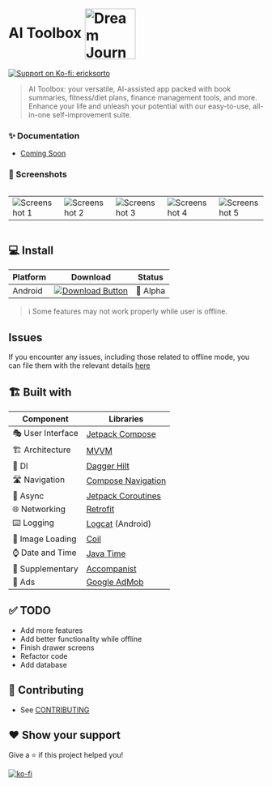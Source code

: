# AI Toolbox <img src="https://i.imgur.com/W7IDfer.png" alt="Dream Journal AI Logo" width="100" height="100" style="vertical-align: middle;">




<a href="https://ko-fi.com/ericksorto" target="_blank">
    <img alt="Support on Ko-fi: ericksorto" src="https://ko-fi.com/img/githubbutton_sm.svg" />
</a>

> AI Toolbox: your versatile, AI-assisted app packed with book summaries, fitness/diet plans, finance management tools, and more. Enhance your life and unleash your potential with our easy-to-use, all-in-one self-improvement suite.

### ✨ Documentation

- [Coming Soon]()

### 🤳 Screenshots

<div style="overflow-x: auto;">
  <table>
    <tr>
      <td><img src="https://play-lh.googleusercontent.com/cUo0kIS86cua5_uEIwj9ssYs5DqnwfKBlf1U7P8-5mHCGxpXLMRZBmEuTKiCqOzGir0=w5120-h2880-rw" alt="Screenshot 1" style="max-width: 100%; height: auto;"></td>
      <td><img src="https://play-lh.googleusercontent.com/LLCUxUhxTYHMTe0P8b3ZImR0_Ni1mVK3dEXlPMDQ7lMan2MVA5k9F7vCPQ_B4J2Gcew=w5120-h2880-rw" alt="Screenshot 2" style="max-width: 100%; height: auto;"></td>
      <td><img src="https://play-lh.googleusercontent.com/fS7-ZifqnvftkCisikOT0MZ86vvIvYYUyQc7qyXPOWzH3V7UPR7VsaJbnbSQ4Xsf5Q=w5120-h2880-rw" alt="Screenshot 3" style="max-width: 100%; height: auto;"></td>
      <td><img src="https://play-lh.googleusercontent.com/OgRZ4_jm9UmLi05l6Yiz0hzL_bf03Fnhihild1OZzALZOfnA3IViJ8g98oa4ygCBkJA=w5120-h2880-rw" alt="Screenshot 4" style="max-width: 100%; height: auto;"></td>
      <td><img src="https://play-lh.googleusercontent.com/kdXTBHi8Dfhd1B7JkHjmZDQ92_RHn-jneQEKZOkeDZxhfMB-uoR9D9uXZxyElciReA=w5120-h2880-rw" alt="Screenshot 5" style="max-width: 100%; height: auto;"></td>
    </tr>
  </table>
</div>


## 💻 Install

| Platform          | Download                                                                                                                                                                       | Status          |
|-------------------|--------------------------------------------------------------------------------------------------------------------------------------------------------------------------------|-----------------|
| Android           | [![Download Button](https://play.google.com/intl/en_us/badges/static/images/badges/en_badge_web_generic.png)](https://play.google.com/store/apps/details?id=com.ballisticapps.aitoolbox) | 🧪 Alpha        |

> ℹ️ Some features may not work properly while user is offline.

## Issues

If you encounter any issues, including those related to offline mode, you can file them with the relevant details [here](https://github.com/ErickSorto/AI-Toolbox/issues)

## 🏗️️ Built with

| Component         | Libraries                                                                                                                                                                                                                                |
|-------------------|------------------------------------------------------------------------------------------------------------------------------------------------------------------------------------------------------------------------------------------|
| 🎭 User Interface | [Jetpack Compose](https://developer.android.com/jetpack/compose)                                                                                                                                                                        |
| 🏗 Architecture   | [MVVM](https://en.wikipedia.org/wiki/Model%E2%80%93view%E2%80%93viewmodel)                                                                                                                                                               |
| 💉 DI             | [Dagger Hilt](https://dagger.dev/hilt/)                                                                                                                                                                                                  |
| 🛣️ Navigation    | [Compose Navigation](https://developer.android.com/jetpack/compose/navigation)                                                                                                                                                          |
| 🌊 Async          | [Jetpack Coroutines](https://developer.android.com/kotlin/coroutines)                                                                                                                                                                   |
| 🌐 Networking     | [Retrofit](https://square.github.io/retrofit/)                                                                                                                                                                                                                                                                                              |
| ⌨️ Logging        | [Logcat](https://developer.android.com/studio/debug/am-logcat) (Android)                                                                                                                                                                |
| 📸 Image Loading  | [Coil](https://coil-kt.github.io/coil/)                                                                                                                                                                                                  |
| ⌚ Date and Time  | [Java Time](https://docs.oracle.com/en/java/javase/11/docs/api/java.base/java/time/package-summary.html)                                                                                                                                |
| 🔧 Supplementary  | [Accompanist](https://github.com/google/accompanist)                                                                                                                                                                                     |
| 📢 Ads             | [Google AdMob](https://admob.google.com/home/)  


## ✅ TODO

- Add more features
- Add better functionality while offline
- Finish drawer screens
- Refactor code
- Add database

## 🤝 Contributing

- See [CONTRIBUTING](/CONTRIBUTING.md)

## ❤️ Show your support

Give a ⭐️ if this project helped you!

[![ko-fi](https://ko-fi.com/img/githubbutton_sm.svg)](https://ko-fi.com/ericksorto)
